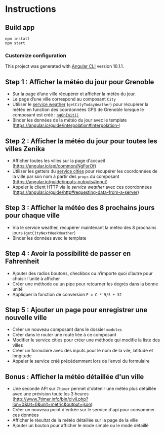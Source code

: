 # Instructions

## Build app

```
npm install
npm start
```

### Customize configuration

This project was generated with [Angular CLI](https://github.com/angular/angular-cli) version 10.1.1.

## Step 1 : Afficher la météo du jour pour Grenoble

- Sur la page d’une ville récupérer et afficher la météo du jour.
- Le page d’une ville correspond au composant `City` 
- Utiliser le [service weather](./src/app/shared/services/weather.service.ts) (`getCityTodayWeather`) pour récupérer la météo en function des coordonnées GPS de Grenoble lorsque le composant est créé : [`ngOnInit()`](https://angular.io/guide/lifecycle-hooks#lifecycle-event-sequence)
- Binder les données de la météo du jour avec le template (https://angular.io/guide/interpolation#interpolation-)

## Step 2 : Afficher la météo du jour pour toutes les villes Zenika

- Afficher toutes les villes sur la page d'accueil (https://angular.io/api/common/NgForOf)
- Utiliser les getters du [service cities](./src/app/shared/services/cities.service.ts) pour récupérer les coordonnées de la ville par son nom à partir des `props` du composant (https://angular.io/guide/inputs-outputs#input)
- Appeler le client HTTP via le *service weather* avec ces coordonnées (https://angular.io/guide/http#requesting-data-from-a-server)

## Step 3 : Afficher la météo des 8 prochains jours pour chaque ville

- Via le service weather, récupérer maintenant la météo des 8 prochains jours (`getCityNextWeekWeather`)
- Binder les données avec le template 

## Step 4 : Avoir la possibilité de passer en Fahrenheit

- Ajouter des radios boutons, checkbox ou n’importe quoi d’autre pour choisir l’unité à afficher 
- Créer une méthode ou un pipe pour retourner les degrés dans la bonne unité
- Appliquer la fonction de conversion `F = C * 9/5 + 32`

## Step 5 : Ajouter un page pour enregistrer une nouvelle ville

- Créer un nouveau composant dans le dossier `modules`
- Créer dans le router une route liée à ce composant 
- Modifier le service cities pour créer une méthode qui modifie la liste des villes
- Créer un formulaire avec des inputs pour le nom de la vile, latitude et longitude
- Appeler le service créé précédemment lors de l’envoi du formulaire 

## Bonus : Afficher la météo détaillée d'un ville

- Une seconde API sur `7timer` permet d'obtenir une météo plus détaillée avec une prévision toute les 3 heures (http://www.7timer.info/bin/civil.php?lon=0&lat=0&unit=metric&output=json)
- Créer un nouveau point d'entrée sur le service d'api pour consommer ces données
- Afficher le résultat de la météo détaillée sur la page de la ville
- Ajouter un bouton pour afficher le mode simple ou le mode détaillé 

